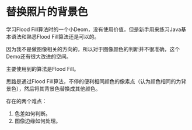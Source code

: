 # 替换照片的背景色

学习Flood Fill算法时的一个小Deom，没有使用价值，但是新手用来练习Java基本语法和熟悉Flood Fill算法还是可以的。

因为我不是做图像相关的方向的，所以对于图像颜色的判断并不很准确，这个Demo还有很大改进的空间。

主要使用到的算法是Flood Fill。  

思路是通过Flood Fill算法，不停的便利相同颜色的像素点（认为颜色相同的为背景色），然后将其背景色替换成其他颜色。  

存在的两个难点：  
1. 色差如何判断。
2. 图像边缘如何处理。
